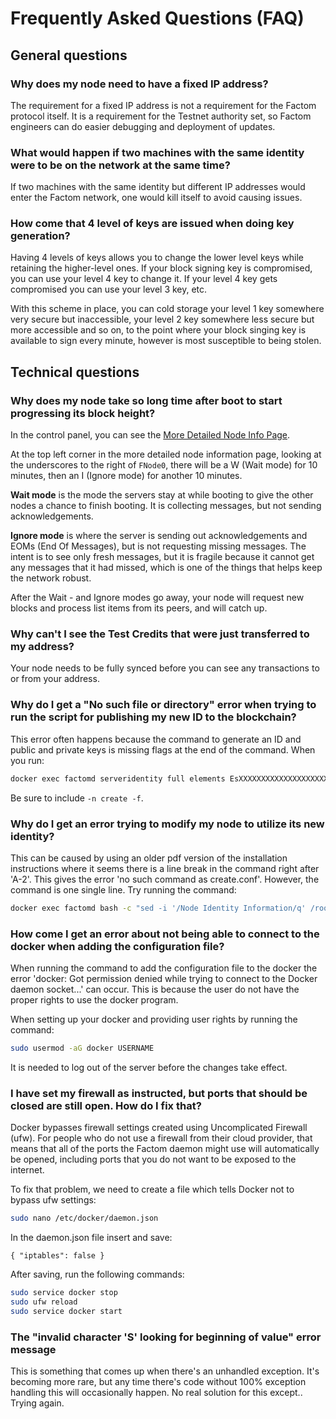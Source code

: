 # Frequently Asked Questions \(FAQ\)

## General questions

### Why does my node need to have a fixed IP address? <a id="page_Why-does-my-node-need-to-have-a-fixed-IP-address"></a>

The requirement for a fixed IP address is not a requirement for the Factom protocol itself. It is a requirement for the Testnet authority set, so Factom engineers can do easier debugging and deployment of updates.

### What would happen if two machines with the same identity were to be on the network at the same time? <a id="page_What-would-happen-if-two-machines-with-the-same-identity-were-to-be-on-the-network-at-the-same-time"></a>

If two machines with the same identity but different IP addresses would enter the Factom network, one would kill itself to avoid causing issues.

### How come that 4 level of keys are issued when doing key generation? <a id="page_How-come-that-4-level-of-keys-are-issued-when-doing-key-generation"></a>

Having 4 levels of keys allows you to change the lower level keys while retaining the higher-level ones. If your block signing key is compromised, you can use your level 4 key to change it. If your level 4 key gets compromised you can use your level 3 key, etc.

With this scheme in place, you can cold storage your level 1 key somewhere very secure but inaccessible, your level 2 key somewhere less secure but more accessible and so on, to the point where your block singing key is available to sign every minute, however is most susceptible to being stolen.

## Technical questions

### Why does my node take so long time after boot to start progressing its block height?

In the control panel, you can see the [More Detailed Node Info Page](https://developers.factomprotocol.org/start/factomd-control-panel#the-more-detailed-node-information-page).

At the top left corner in the more detailed node information page, looking at the underscores to the right of `FNode0`, there will be a W \(Wait mode\) for 10 minutes, then an I \(Ignore mode\) for another 10 minutes.

**Wait mode** is the mode the servers stay at while booting to give the other nodes a chance to finish booting. It is collecting messages, but not sending acknowledgements.

**Ignore mode** is where the server is sending out acknowledgements and EOMs \(End Of Messages\), but is not requesting missing messages. The intent is to see only fresh messages, but it is fragile because it cannot get any messages that it had missed, which is one of the things that helps keep the network robust.

After the Wait - and Ignore modes go away, your node will request new blocks and process list items from its peers, and will catch up.

### Why can't I see the Test Credits that were just transferred to my address? <a id="page_Why-can-t-I-see-the-Test-Credits-that-were-just-transferred-to-my-address"></a>

Your node needs to be fully synced before you can see any transactions to or from your address.

### Why do I get a "No such file or directory" error when trying to run the script for publishing my new ID to the blockchain? <a id="page_Why-do-I-get-a-No-such-file-or-directory-error-when-trying-to-run-the-script-for-publishing-my-new-ID-to-the-blockchain"></a>

This error often happens because the command to generate an ID and public and private keys is missing flags at the end of the command. When you run:

```bash
docker exec factomd serveridentity full elements EsXXXXXXXXXXXXXXXXXXXXXXXXXXXXXXX -n create -f
```

Be sure to include `-n create -f`.

### Why do I get an error trying to modify my node to utilize its new identity? <a id="page_Why-do-I-get-an-error-trying-to-modify-my-node-to-utilize-its-new-identity"></a>

This can be caused by using an older pdf version of the installation instructions where it seems there is a line break in the command right after 'A-2'. This gives the error 'no such command as create.conf'. However, the command is one single line. Try running the command:

```bash
docker exec factomd bash -c "sed -i '/Node Identity Information/q' /root/.factom/m2/factomd.conf && grep Identity -A 2 create.conf >> /root/.factom/m2/factomd.conf"
```

### How come I get an error about not being able to connect to the docker when adding the configuration file? <a id="page_How-come-I-get-an-error-about-not-being-able-to-connect-to-the-docker-when-adding-the-configuration-file"></a>

When running the command to add the configuration file to the docker the error 'docker: Got permission denied while trying to connect to the Docker daemon socket...' can occur. This is because the user do not have the proper rights to use the docker program.

When setting up your docker and providing user rights by running the command:

```bash
sudo usermod -aG docker USERNAME
```

It is needed to log out of the server before the changes take effect.

### I have set my firewall as instructed, but ports that should be closed are still open. How do I fix that? <a id="page_I-have-set-my-firewall-as-instructed-but-ports-that-should-be-closed-are-still-open-How-do-I-fix-that"></a>

Docker bypasses firewall settings created using Uncomplicated Firewall \(ufw\). For people who do not use a firewall from their cloud provider, that means that all of the ports the Factom daemon might use will automatically be opened, including ports that you do not want to be exposed to the internet.

To fix that problem, we need to create a file which tells Docker not to bypass ufw settings:

```bash
sudo nano /etc/docker/daemon.json
```

In the daemon.json file insert and save:

`{ "iptables": false }`

After saving, run the following commands:

```bash
sudo service docker stop
sudo ufw reload
sudo service docker start
```

### The "invalid character 'S' looking for beginning of value" error message <a id="page_The-invalid-character-S-looking-for-beginning-of-value-error-message"></a>

This is something that comes up when there's an unhandled exception. It's becoming more rare, but any time there's code without 100% exception handling this will occasionally happen. No real solution for this except.. Trying again.

